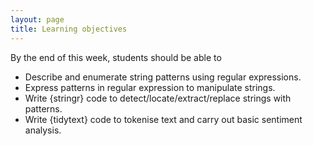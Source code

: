 ```yaml
---
layout: page
title: Learning objectives
---
```


By the end of this week, students should be able to

* Describe and enumerate string patterns using regular expressions.
* Express patterns in regular expression to manipulate strings.
* Write {stringr} code to detect/locate/extract/replace strings with patterns.
* Write {tidytext} code to tokenise text and carry out basic sentiment analysis.
